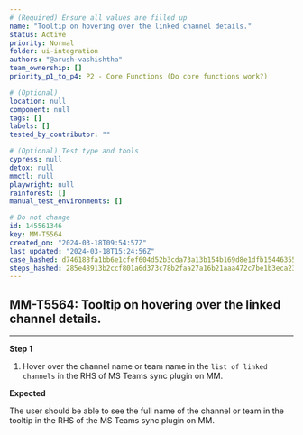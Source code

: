 ```yaml
---
# (Required) Ensure all values are filled up
name: "Tooltip on hovering over the linked channel details."
status: Active
priority: Normal
folder: ui-integration
authors: "@arush-vashishtha"
team_ownership: []
priority_p1_to_p4: P2 - Core Functions (Do core functions work?)

# (Optional)
location: null
component: null
tags: []
labels: []
tested_by_contributor: ""

# (Optional) Test type and tools
cypress: null
detox: null
mmctl: null
playwright: null
rainforest: []
manual_test_environments: []

# Do not change
id: 145561346
key: MM-T5564
created_on: "2024-03-18T09:54:57Z"
last_updated: "2024-03-18T15:24:56Z"
case_hashed: d746188fa1bb6e1cfef604d52b3cda73a13b154b169d8e1dfb15446355bd1355f0f25290b48c2744ae77586ffe2296a7
steps_hashed: 285e48913b2ccf801a6d373c78b2faa27a16b21aaa472c7be1b3eca238ec1d0dfc6a503b028e1ee7917f9cfe0da4ee53
---
```


<!-- (Auto-generated) Based on frontmatter's "key" and "name" -->

## MM-T5564: Tooltip on hovering over the linked channel details.

---

**Step 1**

1. Hover over the channel name or team name in the `list of linked channels` in the RHS of MS Teams sync plugin on MM.

**Expected**

The user should be able to see the full name of the channel or team in the tooltip in the RHS of the MS Teams sync plugin on MM.
